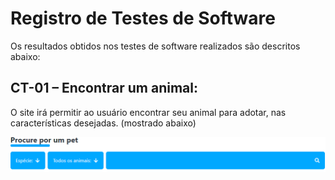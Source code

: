 # Registro de Testes de Software

Os resultados obtidos nos testes de software realizados são descritos abaixo: 

## CT-01 – Encontrar um animal: 

O site irá permitir ao usuário encontrar seu animal para adotar, nas características desejadas. (mostrado abaixo) 

![buscar-animal](img/buscar-animal.png)

